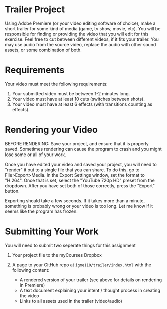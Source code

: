 # Trailer Project

Using Adobe Premiere (or your video editing software of choice), make a short trailer for some kind of media (game, tv show, movie, etc). You will be responsible for finding or providing the video that you will edit for this exercise. Feel free to cut between different videos, if it fits your trailer. You may use audio from the source video, replace the audio with other sound assets, or some combination of both.


# Requirements

Your video must meet the following requirements:
1.  Your submitted video must be between 1-2 minutes long.
2.  Your video must have at least 10 cuts (switches between shots).
3.  Your video must have at least 6 effects (with transitions counting as effects).


# Rendering your Video

BEFORE RENDERING: Save your project, and ensure that it is properly saved. Sometimes rendering can cause the program to crash and you might lose some or all of your work.

Once you have edited your video and saved your project, you will need to "render" it out to a single file that you can share. To do this, go to File>Export>Media. In the Export Settings window, set the format to "H.264". Once that is set, select the "YouTube 720p HD" preset from the dropdown. After you have set both of those correctly, press the "Export" button.

Exporting should take a few seconds. If it takes more than a minute, something is probably wrong or your video is too long. Let me know if it seems like the program has frozen.


# Submitting Your Work

You will need to submit two seperate things for this assignment
1. Your project file to the myCourses Dropbox

1. A page to your GitHub repo at `igme110/trailer/index.html` with the following content:
   - A rendered version of your trailer (see above for details on rendering in Premiere)
   - A text document explaining your intent / thought process in creating the video
   - Links to all assets used in the trailer (video/audio)
